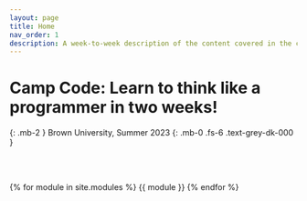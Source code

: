 ```yaml
---
layout: page
title: Home
nav_order: 1
description: A week-to-week description of the content covered in the course.
---
```


# Camp Code: Learn to think like a programmer in two weeks!
{: .mb-2 }
Brown University, Summer 2023
{: .mb-0 .fs-6 .text-grey-dk-000 }

<!-- ## Note: This page is under construction. Everything on this website is subject to change. -->

<br><br>


{% for module in site.modules %}
{{ module }}
{% endfor %}
